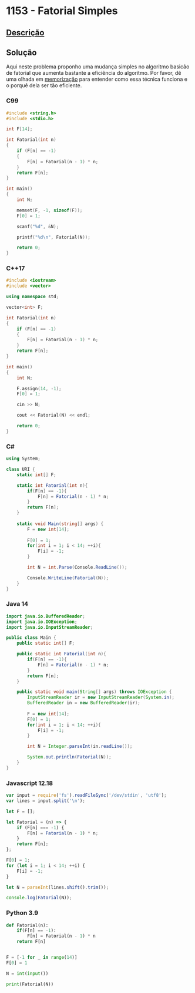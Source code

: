 # 1153 - Fatorial Simples

## [Descrição](https://www.beecrowd.com.br/judge/pt/problems/view/1153)

## Solução

Aqui neste problema proponho uma mudança simples no algoritmo basicão de fatorial que aumenta bastante a eficiência do algoritmo. Por favor, dê uma olhada em [memorização](../../../base-teorica/paradigmas/memorizacao/README.md) para entender como essa técnica funciona e o porquê dela ser tão eficiente.

### C99

```c
#include <string.h>
#include <stdio.h>

int F[14];

int Fatorial(int n)
{
    if (F[n] == -1)
    {
        F[n] = Fatorial(n - 1) * n;
    }
    return F[n];
}

int main()
{
    int N;

    memset(F, -1, sizeof(F));
    F[0] = 1;

    scanf("%d", &N);

    printf("%d\n", Fatorial(N));

    return 0;
}
```

### C++17

```cpp
#include <iostream>
#include <vector>

using namespace std;

vector<int> F;

int Fatorial(int n)
{
    if (F[n] == -1)
    {
        F[n] = Fatorial(n - 1) * n;
    }
    return F[n];
}

int main()
{
    int N;

    F.assign(14, -1);
    F[0] = 1;

    cin >> N;

    cout << Fatorial(N) << endl;

    return 0;
}
```

### C#

```cs
using System;

class URI {
    static int[] F;

    static int Fatorial(int n){
        if(F[n] == -1){
            F[n] = Fatorial(n - 1) * n;
        }
        return F[n];
    }
    
    static void Main(string[] args) {
        F = new int[14];
        
        F[0] = 1;
        for(int i = 1; i < 14; ++i){
            F[i] = -1;
        }

        int N = int.Parse(Console.ReadLine());

        Console.WriteLine(Fatorial(N));
    }
}
```

### Java 14

```java
import java.io.BufferedReader;
import java.io.IOException;
import java.io.InputStreamReader;

public class Main {
    public static int[] F;

    public static int Fatorial(int n){
        if(F[n] == -1){
            F[n] = Fatorial(n - 1) * n;
        }
        return F[n];
    }

    public static void main(String[] args) throws IOException {
        InputStreamReader ir = new InputStreamReader(System.in);
        BufferedReader in = new BufferedReader(ir);
    
        F = new int[14];
        F[0] = 1;
        for(int i = 1; i < 14; ++i){
            F[i] = -1;
        }

        int N = Integer.parseInt(in.readLine());

        System.out.println(Fatorial(N));
    }
}
```

### Javascript 12.18

```js
var input = require('fs').readFileSync('/dev/stdin', 'utf8');
var lines = input.split('\n');

let F = [];

let Fatorial = (n) => {
    if (F[n] === -1) {
        F[n] = Fatorial(n - 1) * n;
    }
    return F[n];
};

F[0] = 1;
for (let i = 1; i < 14; ++i) {
    F[i] = -1;
}

let N = parseInt(lines.shift().trim());

console.log(Fatorial(N));
```

### Python 3.9

```py
def Fatorial(n):
    if(F[n] == -1):
        F[n] = Fatorial(n - 1) * n
    return F[n]


F = [-1 for _ in range(14)]
F[0] = 1

N = int(input())

print(Fatorial(N))

```